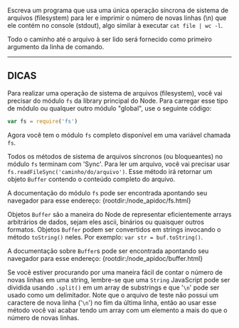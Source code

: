 Escreva um programa que usa uma única operação síncrona de sistema de arquivos (filesystem) para ler e imprimir o número de novas linhas (\n) que ele contém no console (stdout), algo similar à executar `cat file | wc -l`.

Todo o caminho até o arquivo à ser lido será fornecido como primeiro argumento da linha de comando.

----------------------------------------------------------------------
## DICAS

Para realizar uma operação de sistema de arquivos (filesystem), você vai precisar do módulo `fs` da library principal do Node. Para carregar esse tipo de módulo ou qualquer outro módulo "global", use o seguinte código:

```js
var fs = require('fs')
```

Agora você tem o módulo `fs` completo disponível em uma variável chamada `fs`.

Todos os métodos de sistema de arquivos síncronos (ou bloqueantes) no módulo `fs` terminam com 'Sync'. Para ler um arquivo, você vai precisar usar `fs.readFileSync('caminho/do/arquivo')`. Esse método irá retornar um objeto `Buffer` contendo o conteúdo completo do arquivo.

A documentação do módulo `fs` pode ser encontrada apontando seu navegador para esse endereço:
  {rootdir:/node_apidoc/fs.html}

Objetos `Buffer` são a maneira do Node de representar eficientemente arrays arbitrários de dados, sejam eles ascii, binários ou quaisquer outros formatos. Objetos `Buffer` podem ser convertidos em strings invocando o método `toString()` neles. Por exemplo: `var str = buf.toString()`.

A documentação sobre `Buffer`s pode ser encontrada apontando seu navegador para esse endereço:
  {rootdir:/node_apidoc/buffer.html}

Se você estiver procurando por uma maneira fácil de contar o número de novas linhas em uma string, lembre-se que uma `String` JavaScript pode ser dividida usando `.split()` em um array de substrings e que '`\n`' pode ser usado como um delimitador. Note que o arquivo de teste não possui um caractere de nova linha ('`\n`') no fim da última linha, então ao usar esse método você vai acabar tendo um array com um elemento a mais do que o número de novas linhas.
